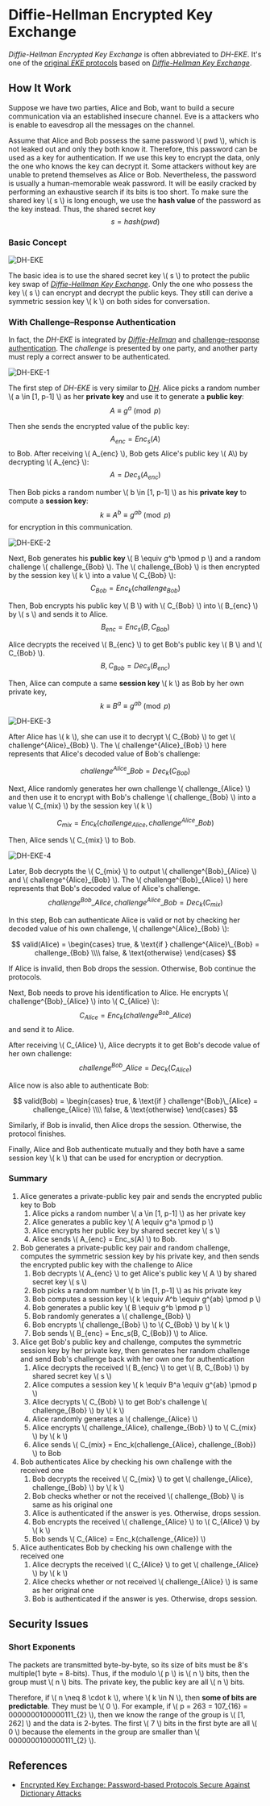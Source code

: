# Diffie-Hellman Encrypted Key Exchange

_Diffie-Hellman Encrypted Key Exchange_ is often abbreviated to _DH-EKE_.
It's one of the [original _EKE_ protocols][steven_Michael]
based on [_Diffie-Hellman Key Exchange_][dh].

## How It Work

Suppose we have two parties, Alice and Bob,
want to build a secure communication via
an established insecure channel.
Eve is a attackers who is enable to eavesdrop all the messages on the channel.

Assume that Alice and Bob possess the same password \\( pwd \\),
which is not leaked out and only they both know it.
Therefore, this password can be used as a key for authentication.
If we use this key to encrypt the data,
only the one who knows the key can decrypt it.
Some attackers without key are unable to pretend themselves as Alice or Bob.
Nevertheless, the password is usually a human-memorable weak password.
It will be easily cracked by performing an exhaustive search
if its bits is too short.
To make sure the shared key \\( s \\) is long enough,
we use the __hash value__ of the password as the key instead.
Thus, the shared secret key
$$
s = hash(pwd)
$$

### Basic Concept

![DH-EKE](DH-EKE.png)

The basic idea is to use the shared secret key \\( s \\) to
protect the public key swap of [_Diffie-Hellman Key Exchange_][dh].
Only the one who possess the key \\( s \\) can encrypt and decrypt the public keys.
They still can derive a symmetric session key \\( k \\) on both sides
for conversation.

### With Challenge–Response Authentication

In fact, the _DH-EKE_ is integrated by [_Diffie-Hellman_][dh] and
[challenge–response authentication][cra].
The _challenge_ is presented by one party,
and another party must reply a correct answer to be authenticated.

![DH-EKE-1](DH-EKE-1.png)

The first step of _DH-EKE_ is very similar to [_DH_][dh].
Alice picks a random number \\( a \in [1, p-1] \\) as her __private key__
and use it to generate a __public key__:
$$
A \equiv g^a \pmod p
$$

Then she sends the encrypted value of the public key:
$$
A_{enc} = Enc_s(A)
$$
to Bob. After receiving \\( A_{enc} \\), Bob gets Alice's public key \\( A\\)
by decrypting \\( A_{enc} \\):
$$
A = Dec_s(A_{enc})
$$

Then Bob picks a random number \\( b \in [1, p-1] \\) as his __private key__
to compute a __session key__:
$$
k \equiv A^b \equiv g^{ab} \pmod p
$$
for encryption in this communication.

![DH-EKE-2](DH-EKE-2.png)

Next, Bob generates his __public key__ \\( B \equiv g^b \pmod p \\)
and a random challenge \\( challenge_{Bob} \\).
The \\( challenge_{Bob} \\) is then encrypted by the session key \\( k \\)
into a value \\( C_{Bob} \\):
$$
C_{Bob} = Enc_k(challenge_{Bob})
$$

Then, Bob encrypts his public key \\( B \\) with \\( C_{Bob} \\)
into \\( B_{enc} \\) by \\( s \\) and sends it to Alice.
$$
B_{enc} = Enc_s(B, C_{Bob})
$$

Alice decrypts the received \\( B_{enc} \\)
to get Bob's public key \\( B \\) and \\( C_{Bob} \\).
$$
B, C_{Bob} = Dec_s(B_{enc})
$$

Then, Alice can compute a same __session key__ \\( k \\) as Bob
by her own private key,
$$
k \equiv B^a \equiv g^{ab} \pmod p
$$

![DH-EKE-3](DH-EKE-3.png)

After Alice has \\( k \\), she can use it to decrypt \\( C_{Bob} \\)
to get \\( challenge^{Alice}\_{Bob} \\).
The \\( challenge^{Alice}\_{Bob} \\) here represents that
Alice's decoded value of Bob's challenge:

$$
challenge^{Alice}\_{Bob} = Dec_k(C_{Bob})
$$

Next, Alice randomly generates her own challenge \\( challenge_{Alice} \\)
and then use it to encrypt with Bob's challenge \\( challenge_{Bob} \\)
into a value \\( C_{mix} \\) by the session key \\( k \\)

$$
C_{mix} = Enc_k(challenge_{Alice}, challenge^{Alice}\_{Bob})
$$

Then, Alice sends \\( C_{mix} \\) to Bob.

![DH-EKE-4](DH-EKE-4.png)

Later, Bob decrypts the \\( C_{mix} \\)
to output \\( challenge^{Bob}\_{Alice} \\) and \\( challenge^{Alice}\_{Bob} \\).
The \\( challenge^{Bob}\_{Alice} \\) here represents that
Bob's decoded value of Alice's challenge.
$$
challenge^{Bob}\_{Alice}, challenge^{Alice}\_{Bob} = Dec_k(C_{mix})
$$

In this step, Bob can authenticate Alice is valid or not
by checking her decoded value of his own challenge, \\( challenge^{Alice}\_{Bob} \\):

$$
valid(Alice) =
\begin{cases}
true,  & \text{if } challenge^{Alice}\_{Bob} = challenge_{Bob} \\\\
false, & \text{otherwise}
\end{cases}
$$

If Alice is invalid, then Bob drops the session.
Otherwise, Bob continue the protocols.

Next, Bob needs to prove his identification to Alice.
He encrypts \\( challenge^{Bob}\_{Alice} \\) into \\( C_{Alice} \\):
$$
C_{Alice} = Enc_k(challenge^{Bob}\_{Alice})
$$
and send it to Alice.

After receiving \\( C_{Alice} \\), Alice decrypts it to get Bob's decode value
of her own challenge:
$$
challenge^{Bob}\_{Alice} = Dec_k(C_{Alice})
$$

Alice now is also able to authenticate Bob:

$$
valid(Bob) =
\begin{cases}
true,  & \text{if } challenge^{Bob}\_{Alice} = challenge_{Alice} \\\\
false, & \text{otherwise}
\end{cases}
$$

Similarly, if Bob is invalid, then Alice drops the session.
Otherwise, the protocol finishes.

Finally, Alice and Bob authenticate mutually and they both
have a same session key \\( k \\) that can be used for encryption or decryption.

### Summary

1. Alice generates a private-public key pair and sends the encrypted public key to Bob
    1. Alice picks a random number \\( a \in [1, p-1] \\) as her private key
    2. Alice generates a public key \\( A \equiv g^a \pmod p \\)
    3. Alice encrypts her public key by shared secret key \\( s \\)
    4. Alice sends \\( A_{enc} = Enc_s(A) \\) to Bob.
2. Bob generates a private-public key pair and random challenge, computes the symmetric session key by his private key, and then sends the encrypted public key with the challenge to Alice
    1. Bob decrypts \\( A_{enc} \\) to get Alice's public key \\( A \\) by shared secret key \\( s \\)
    2. Bob picks a random number \\( b \in [1, p-1] \\) as his private key
    3. Bob computes a session key \\( k \equiv A^b \equiv g^{ab} \pmod p \\)
    4. Bob generates a public key \\( B \equiv g^b \pmod p \\)
    5. Bob randomly generates a \\( challenge_{Bob} \\)
    6. Bob encrypts \\( challenge_{Bob} \\) to \\( C_{Bob} \\) by \\( k \\)
    7. Bob sends \\( B_{enc} = Enc_s(B, C_{Bob}) \\) to Alice.
3. Alice get Bob's public key and challenge, computes the symmetric session key by her private key, then generates her random challenge and send Bob's challenge back with her own one for authentication
    1. Alice decrypts the received \\( B_{enc} \\) to get \\( B, C_{Bob} \\) by shared secret key \\( s \\)
    2. Alice computes a session key \\( k \equiv B^a \equiv g^{ab} \pmod p \\)
    3. Alice decrypts \\( C_{Bob} \\) to get Bob's challenge \\( challenge_{Bob} \\) by \\( k \\)
    4. Alice randomly generates a \\( challenge_{Alice} \\)
    5. Alice encrypts \\( challenge_{Alice}, challenge_{Bob} \\) to \\( C_{mix} \\) by \\( k \\)
    6. Alice sends \\( C_{mix} = Enc_k(challenge_{Alice}, challenge_{Bob}) \\) to Bob
4. Bob authenticates Alice by checking his own challenge with the received one
    1. Bob decrypts the received \\( C_{mix} \\) to get \\( challenge_{Alice}, challenge_{Bob} \\) by \\( k \\)
    2. Bob checks whether or not the received \\( challenge_{Bob} \\) is same as his original one
    3. Alice is authenticated if the answer is yes. Otherwise, drops session.
    4. Bob encrypts the received \\( challenge_{Alice} \\) to \\( C_{Alice} \\) by \\( k \\)
    5. Bob sends \\( C_{Alice} = Enc_k(challenge_{Alice}) \\)
5. Alice authenticates Bob by checking his own challenge with the received one
    1. Alice decrypts the received \\( C_{Alice} \\) to get \\( challenge_{Alice} \\) by \\( k \\)
    2. Alice checks whether or not received \\( challenge_{Alice} \\) is same as her original one
    3. Bob is authenticated if the answer is yes. Otherwise, drops session.

## Security Issues

### Short Exponents

The packets are transmitted byte-by-byte,
so its size of bits must be 8's multiple(1 byte = 8-bits).
Thus, if the modulo \\( p \\) is \\( n \\) bits, then the group must \\( n \\) bits.
The private key, the public key are all \\( n \\) bits.

Therefore, if \\( n \neq 8 \cdot k \\), where \\( k \in N \\),
then __some of bits are predictable__. They must be \\( 0 \\).
For example, if \\( p = 263 = 107_{16} = 0000000100000111_{2} \\),
then we know the range of the group is \\( [1, 262] \\) and the data is 2-bytes.
The first \\( 7 \\) bits in the first byte are all \\( 0 \\) because the elements in the group
are smaller than \\( 0000000100000111_{2} \\).

## References

- [Encrypted Key Exchange: Password-based Protocols Secure Against Dictionary Attacks][steven_Michael]

[steven_Michael]: https://www.cs.columbia.edu/~smb/papers/neke.pdf "Encrypted Key Exchange: Password-based Protocols Secure Against Dictionary Attacks"
[eke_stackoverflow]: http://stackoverflow.com/questions/15779392/encrypted-key-exchange-understanding "stackoverflow: Encrypted Key Exchange"
[dh]: ../../appendix/dh/dh.md "Diffie-Hellman Key Exchange"
[cra]: https://en.wikipedia.org/wiki/Challenge%E2%80%93response_authentication "Challenge–response authentication"
